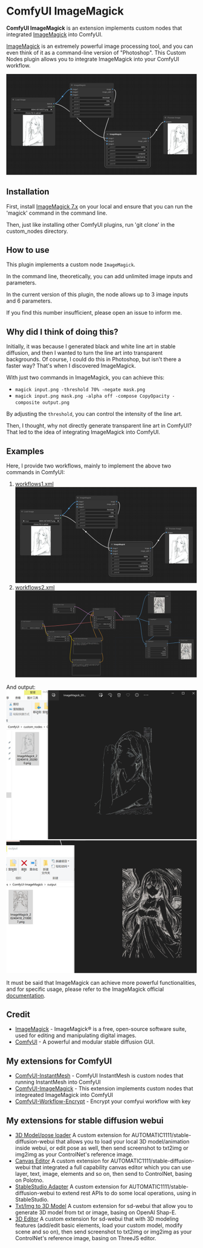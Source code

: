 # ComfyUI ImageMagick

**ComfyUI ImageMagick** is an extension implements custom nodes that integrated [ImageMagick](https://imagemagick.org/index.php) into ComfyUI.

[ImageMagick](https://imagemagick.org/index.php) is an extremely powerful image processing tool, and you can even think of it as a command-line version of "Photoshop". This Custom Nodes plugin allows you to integrate ImageMagick into your ComfyUI workflow.

![overall](docs/overall.png)

## Installation

First, install [ImageMagick 7.x](https://imagemagick.org/script/download.php) on your local and ensure that you can run the 'magick' command in the command line. 

Then, just like installing other ComfyUI plugins, run 'git clone' in the custom_nodes directory.

## How to use
This plugin implements a custom node `ImageMagick`. 

In the command line, theoretically, you can add unlimited image inputs and parameters. 

In the current version of this plugin, the node allows up to 3 image inputs and 6 parameters. 

If you find this number insufficient, please open an issue to inform me.

## Why did I think of doing this?
Initially, it was because I generated black and white line art in stable diffusion, and then I wanted to turn the line art into transparent backgrounds. Of course, I could do this in Photoshop, but isn't there a faster way? That's when I discovered ImageMagick.

With just two commands in ImageMagick, you can achieve this:
- `magick input.png -threshold 70% -negate mask.png`
- `magick input.png mask.png -alpha off -compose CopyOpacity -composite output.png`

By adjusting the `threshold`, you can control the intensity of the line art.

Then, I thought, why not directly generate transparent line art in ComfyUI? That led to the idea of integrating ImageMagick into ComfyUI.

## Examples
Here, I provide two workflows, mainly to implement the above two commands in ComfyUI:
1. [workflows1.xml](workflows/example-workflow1.json) ![overall](docs/overall.png)
2. [workflows2.xml](workflows/example-workflow2.json) ![overall](docs/example2.png)

And output:
![overall](docs/output1.png)
![overall](docs/output2.png)

It must be said that ImageMagick can achieve more powerful functionalities, and for specific usage, please refer to the ImageMagick official [documentation](https://imagemagick.org/script/magick.php).

## Credit
- [ImageMagick](https://imagemagick.org/index.php) - ImageMagick® is a free, open-source software suite, used for editing and manipulating digital images.
- [ComfyUI](https://github.com/comfyanonymous/ComfyUI) - A powerful and modular stable diffusion GUI.

## My extensions for ComfyUI
- [ComfyUI-InstantMesh](https://github.com/jtydhr88/ComfyUI-InstantMesh) - ComfyUI InstantMesh is custom nodes that running InstantMesh into ComfyUI
- [ComfyUI-ImageMagick](https://github.com/jtydhr88/ComfyUI-ImageMagick) - This extension implements custom nodes that integreated ImageMagick into ComfyUI
- [ComfyUI-Workflow-Encrypt](https://github.com/jtydhr88/ComfyUI-Workflow-Encrypt) - Encrypt your comfyui workflow with key

## My extensions for stable diffusion webui
- [3D Model/pose loader](https://github.com/jtydhr88/sd-3dmodel-loader) A custom extension for AUTOMATIC1111/stable-diffusion-webui that allows you to load your local 3D model/animation inside webui, or edit pose as well, then send screenshot to txt2img or img2img as your ControlNet's reference image.
- [Canvas Editor](https://github.com/jtydhr88/sd-canvas-editor) A custom extension for AUTOMATIC1111/stable-diffusion-webui that integrated a full capability canvas editor which you can use layer, text, image, elements and so on, then send to ControlNet, basing on Polotno.
- [StableStudio Adapter](https://github.com/jtydhr88/sd-webui-StableStudio) A custom extension for AUTOMATIC1111/stable-diffusion-webui to extend rest APIs to do some local operations, using in StableStudio.
- [Txt/Img to 3D Model](https://github.com/jtydhr88/sd-webui-txt-img-to-3d-model) A custom extension for sd-webui that allow you to generate 3D model from txt or image, basing on OpenAI Shap-E.
- [3D Editor](https://github.com/jtydhr88/sd-webui-3d-editor) A custom extension for sd-webui that with 3D modeling features (add/edit basic elements, load your custom model, modify scene and so on), then send screenshot to txt2img or img2img as your ControlNet's reference image, basing on ThreeJS editor.
